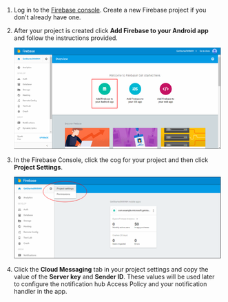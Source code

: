 

1. Log in to the [Firebase console](https://firebase.google.com/console/). Create a new Firebase project if you don't already have one.
2. After your project is created click **Add Firebase to your Android app** and follow the instructions provided.

    ![](./media/notification-hubs-enable-firebase-cloud-messaging/notification-hubs-add-firebase-to-android-app.png)

3. In the Firebase Console, click the cog for your project and then click **Project Settings**.

    ![](./media/notification-hubs-enable-firebase-cloud-messaging/notification-hubs-firebase-console-project-settings.png)

4. Click the **Cloud Messaging** tab in your project settings and copy the value of the **Server key** and **Sender ID**.  These values will be used later to configure the notification hub Access Policy and your notification handler in the app.
  

<!--HONumber=Oct16_HO2-->


